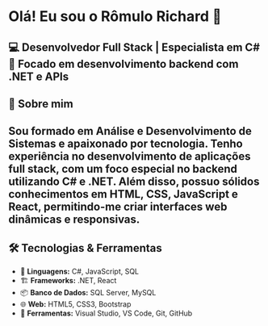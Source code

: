 # Olá! Eu sou o Rômulo Richard 👋

💻 **Desenvolvedor Full Stack | Especialista em C#**  
🎯 **Focado em desenvolvimento backend com .NET e APIs**
---

## 🚀 Sobre mim  
Sou formado em **Análise e Desenvolvimento de Sistemas** e apaixonado por tecnologia. Tenho experiência no desenvolvimento de aplicações full stack, com um foco especial no backend utilizando **C# e .NET**. Além disso, possuo sólidos conhecimentos em **HTML, CSS, JavaScript e React**, permitindo-me criar interfaces web dinâmicas e responsivas.
---

## 🛠️ Tecnologias & Ferramentas  
- 🔹 **Linguagens:** C#, JavaScript, SQL  
- 🏗️ **Frameworks:** .NET, React  
- 📦 **Banco de Dados:** SQL Server, MySQL  
- 🌐 **Web:** HTML5, CSS3, Bootstrap  
- 🔧 **Ferramentas:** Visual Studio, VS Code, Git, GitHub 
